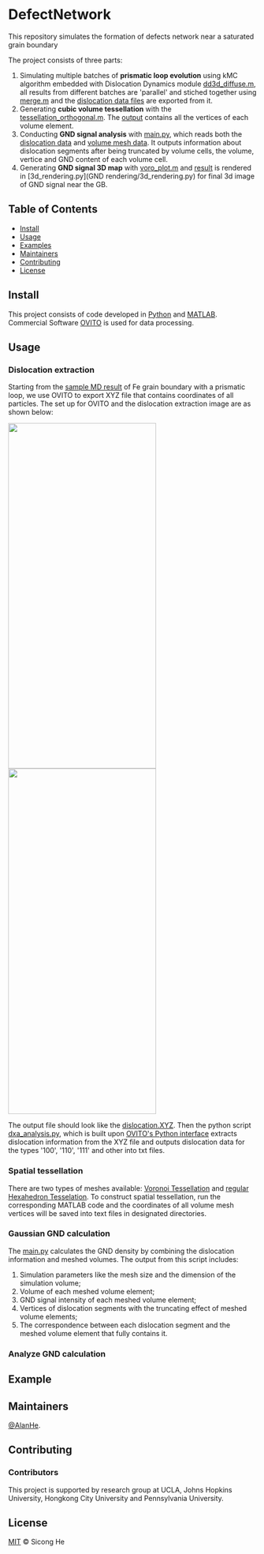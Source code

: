 # DefectNetwork
This repository simulates the formation of defects network near a saturated grain boundary


The project consists of three parts: 
1. Simulating multiple batches of **prismatic loop evolution** using kMC algorithm embedded with Dislocation Dynamics module [dd3d_diffuse.m](dd3d_diffuse.m), all results from different batches are 'parallel' and stiched together using [merge.m](merge.m) and the [dislocation data files](dislocation.txt) are exported from it.
2. Generating **cubic volume tessellation** with the [tessellation_orthogonal.m](tessellation_orthogonal.m). The [output](orthogonal20/n20_vorvx0.txt) contains all the vertices of each volume element. 
3. Conducting **GND signal analysis** with [main.py](GND_3d_analysis/main.py), which reads both the [dislocation data](dislocation.txt) and [volume mesh data](n20_vorvx0.txt). It outputs information about dislocation segments after being truncated by volume cells, the volume, vertice and GND content of each volume cell.
4. Generating **GND signal 3D map** with [voro_plot.m](GND_3d_analysis/voro_plot.m) and [result](orthogonal_merged20_voro_color.txt) is rendered in [3d_rendering.py](GND rendering/3d_rendering.py) for final 3d image of GND signal near the GB.


## Table of Contents

- [Install](#install)
- [Usage](#usage)
- [Examples](#example)
- [Maintainers](#maintainers)
- [Contributing](#contributing)
- [License](#license)


## Install

This project consists of code developed in [Python](https://www.python.org/) and [MATLAB](https://www.mathworks.com/products/matlab.html). Commercial Software [OVITO](https://www.ovito.org/) is used for data processing. 


## Usage

### Dislocation extraction
Starting from the [sample MD result]() of Fe grain boundary with a prismatic loop, we use OVITO to export XYZ file that contains coordinates of all particles. The set up for OVITO and the dislocation extraction image are as shown below:

<img src="ovito_setup.png" width="300" height="700">     <img src="dislocation.png" width="300" height="700"> 

The output file should look like the [dislocation.XYZ](). Then the python script [dxa_analysis.py](dxa_analysis.py), which is built upon [OVITO's Python interface](https://docs.ovito.org/python/) extracts dislocation information from the XYZ file and outputs dislocation data for the types '100', '110', '111' and other into txt files. 

### Spatial tessellation
There are two types of meshes available: [Voronoi Tessellation](tessellation_voronoi.m) and [regular Hexahedron Tesselation](tessellation_cubic.m). To construct spatial tessellation, run the corresponding MATLAB code and the coordinates of all volume mesh vertices will be saved into text files in designated directories.

### Gaussian GND calculation
The [main.py](main.py) calculates the GND density by combining the dislocation information and meshed volumes. The output from this script includes: 
1. Simulation parameters like the mesh size and the dimension of the simulation volume; 
2. Volume of each meshed volume element; 
3. GND signal intensity of each meshed volume element; 
4. Vertices of dislocation segments with the truncating effect of meshed volume elements; 
5. The correspondence between each dislocation segment and the meshed volume element that fully contains it.

### Analyze GND calculation

## Example



## Maintainers

[@AlanHe](https://github.com/hsc1993).

## Contributing


### Contributors

This project is supported by research group at UCLA, Johns Hopkins University, Hongkong City University and Pennsylvania University.


## License

[MIT](LICENSE) © Sicong He





